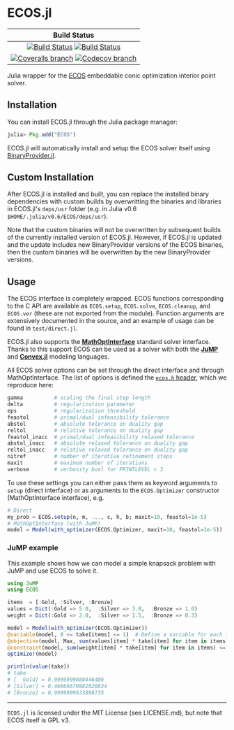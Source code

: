 # ECOS.jl

| **Build Status** |
|:----------------:|
| [![Build Status][build-img]][build-url] [![Build Status][winbuild-img]][winbuild-url] |
| [![Coveralls branch][coveralls-img]][coveralls-url] [![Codecov branch][codecov-img]][codecov-url] |

Julia wrapper for the [ECOS](https://github.com/embotech/ecos) embeddable conic optimization interior point solver.

## Installation

You can install ECOS.jl through the Julia package manager:
```julia
julia> Pkg.add("ECOS")
```

ECOS.jl will automatically install and setup the ECOS solver itself using [BinaryProvider.jl](https://github.com/JuliaPackaging/BinaryProvider.jl).

## Custom Installation

After ECOS.jl is installed and built, you can replace the installed binary dependencies with custom builds by overwritting the binaries and libraries in ECOS.jl's `deps/usr` folder (e.g. in Julia v0.6 `$HOME/.julia/v0.6/ECOS/deps/usr`).

Note that the custom binaries will not be overwritten by subsequent builds of the currently installed version of ECOS.jl. However, if ECOS.jl is updated and the update includes new BinaryProvider versions of the ECOS binaries, then the custom binaries will be overwritten by the new BinaryProvider versions.

## Usage

The ECOS interface is completely wrapped. ECOS functions corresponding to the C API are available as `ECOS.setup`, `ECOS.solve`, `ECOS.cleanup`, and `ECOS.ver` (these are not exported from the module). Function arguments are extensively documented in the source, and an example of usage can be found in `test/direct.jl`.

ECOS.jl also supports the **[MathOptInterface](https://github.com/jump-dev/MathOptInterface.jl)** standard solver interface.
Thanks to this support ECOS can be used as a solver with both the **[JuMP]** and **[Convex.jl]** modeling languages.

All ECOS solver options can be set through the direct interface and through MathOptInterface.
The list of options is defined the [`ecos.h` header](https://github.com/embotech/ecos/blob/master/include/ecos.h), which we reproduce here:
```julia
gamma          # scaling the final step length
delta          # regularization parameter
eps            # regularization threshold
feastol        # primal/dual infeasibility tolerance
abstol         # absolute tolerance on duality gap
reltol         # relative tolerance on duality gap
feastol_inacc  # primal/dual infeasibility relaxed tolerance
abstol_inacc   # absolute relaxed tolerance on duality gap
reltol_inacc   # relative relaxed tolerance on duality gap
nitref         # number of iterative refinement steps
maxit          # maximum number of iterations
verbose        # verbosity bool for PRINTLEVEL < 3
```
To use these settings you can either pass them as keyword arguments to `setup`
(direct interface) or as arguments to the `ECOS.Optimizer` constructor
(MathOptInterface interface), e.g.
```julia
# Direct
my_prob = ECOS.setup(n, m, ..., c, h, b; maxit=10, feastol=1e-5)
# MathOptInterface (with JuMP)
model = Model(with_optimizer(ECOS.Optimizer, maxit=10, feastol=1e-5))
```

### JuMP example

This example shows how we can model a simple knapsack problem with JuMP and use ECOS to solve it.

```julia
using JuMP
using ECOS

items  = [:Gold, :Silver, :Bronze]
values = Dict(:Gold => 5.0,  :Silver => 3.0,  :Bronze => 1.0)
weight = Dict(:Gold => 2.0,  :Silver => 1.5,  :Bronze => 0.3)

model = Model(with_optimizer(ECOS.Optimizer))
@variable(model, 0 <= take[items] <= 1)  # Define a variable for each item
@objective(model, Max, sum(values[item] * take[item] for item in items))
@constraint(model, sum(weight[item] * take[item] for item in items) <= 3)
optimize!(model)

println(value(take))
# take
# [  Gold] = 0.9999999680446406
# [Silver] = 0.46666670881026834
# [Bronze] = 0.9999999633898735
```

---

`ECOS.jl` is licensed under the MIT License (see LICENSE.md), but note that ECOS itself is GPL v3.

[MathProgBase]: https://github.com/JuliaOpt/MathProgBase.jl
[JuMP]: https://github.com/jump-dev/JuMP.jl
[Convex.jl]: https://github.com/JuliaOpt/Convex.jl
[Homebrew.jl]: https://github.com/JuliaLang/Homebrew.jl

[build-img]: https://travis-ci.org/jump-dev/ECOS.jl.svg?branch=master
[build-url]: https://travis-ci.org/jump-dev/ECOS.jl
[winbuild-img]: https://ci.appveyor.com/api/projects/status/n0c8b6t1w39jho6d/branch/master?svg=true
[winbuild-url]: https://ci.appveyor.com/project/JuliaOpt/ecos-jl/branch/master
[coveralls-img]: https://coveralls.io/repos/github/jump-dev/ECOS.jl/badge.svg?branch=master
[coveralls-url]: https://coveralls.io/github/jump-dev/ECOS.jl?branch=master
[codecov-img]: http://codecov.io/github/jump-dev/ECOS.jl/coverage.svg?branch=master
[codecov-url]: http://codecov.io/github/jump-dev/ECOS.jl?branch=master
